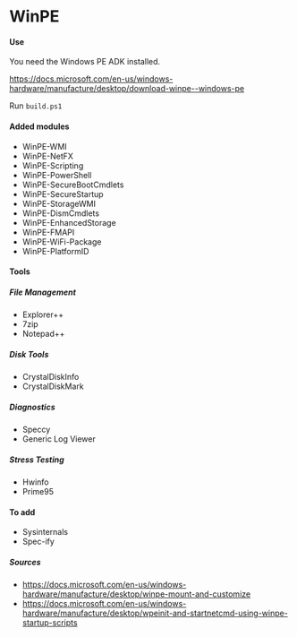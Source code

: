 # WinPE

#### Use

You need the Windows PE ADK installed.

https://docs.microsoft.com/en-us/windows-hardware/manufacture/desktop/download-winpe--windows-pe

Run `build.ps1`

#### Added modules
* WinPE-WMI
* WinPE-NetFX
* WinPE-Scripting
* WinPE-PowerShell
* WinPE-SecureBootCmdlets
* WinPE-SecureStartup
* WinPE-StorageWMI
* WinPE-DismCmdlets
* WinPE-EnhancedStorage
* WinPE-FMAPI
* WinPE-WiFi-Package
* WinPE-PlatformID

#### Tools

##### File Management
* Explorer++
* 7zip
* Notepad++

##### Disk Tools
* CrystalDiskInfo
* CrystalDiskMark

##### Diagnostics
* Speccy
* Generic Log Viewer

##### Stress Testing
* Hwinfo
* Prime95

#### To add
* Sysinternals
* Spec-ify

##### Sources
* https://docs.microsoft.com/en-us/windows-hardware/manufacture/desktop/winpe-mount-and-customize
* https://docs.microsoft.com/en-us/windows-hardware/manufacture/desktop/wpeinit-and-startnetcmd-using-winpe-startup-scripts 
